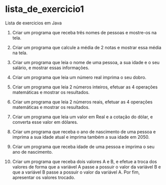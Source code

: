 # lista_de_exercicio1
Lista de exercicios em Java

1) Criar um programa que receba três nomes de pessoas e mostre-os na tela.

2) Criar um programa que calcule a média de 2 notas e mostrar essa média na tela.

3) Criar um programa que leia o nome de uma pessoa, a sua idade e o seu salário, e mostrar essas informações.

4) Criar um programa que leia um número real imprima o seu dobro.

5) Criar um programa que leia 2 números inteiros, efetuar as 4 operações matemáticas e mostrar os resultados.

6) Criar um programa que leia 2 números reais, efetuar as 4 operações matemáticas e mostrar os resultados.

7) Criar um programa que leia um valor em Real e a cotação do dólar, e converta esse valor em dólares.

8) Criar um programa que receba o ano de nascimento de uma pessoa e imprima a sua idade atual e imprima 
também a sua idade em 2050.

9) Criar um programa que receba idade de uma pessoa e imprima o seu ano de nascimento.

10) Criar um programa que receba dois valores A e B, e efetue a troca dos valores de forma que a variável A passe a 
possuir o valor da variável B e que a variável B passe a possuir o valor da variável A. Por fim, apresentar os valores 
trocado.
